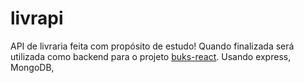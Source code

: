 # livrapi

API de livraria feita com propósito de estudo!
Quando finalizada será utilizada como backend para o projeto [buks-react](https://github.com/nestorhugo/buks-react).
Usando express, MongoDB,
